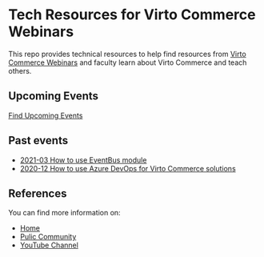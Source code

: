 # Tech Resources for Virto Commerce Webinars

This repo provides technical resources to help find resources from [Virto Commerce Webinars](https://app.livestorm.co/virto/) and faculty learn about Virto Commerce and teach others.

## Upcoming Events
[Find Upcoming Events](https://app.livestorm.co/virto/)

## Past events
- [2021-03 How to use EventBus module](2021-03-AzureEventbus/README.md)
- [2020-12 How to use Azure DevOps for Virto Commerce solutions](2020-12-AzureDevOps/README.md)


## References
You can find more information on:
- [Home](https://virtocommerce.com/)
- [Pulic Community](https://www.virtocommerce.org/)
- [YouTube Channel](https://www.youtube.com/c/Virtocommerce/videos)
